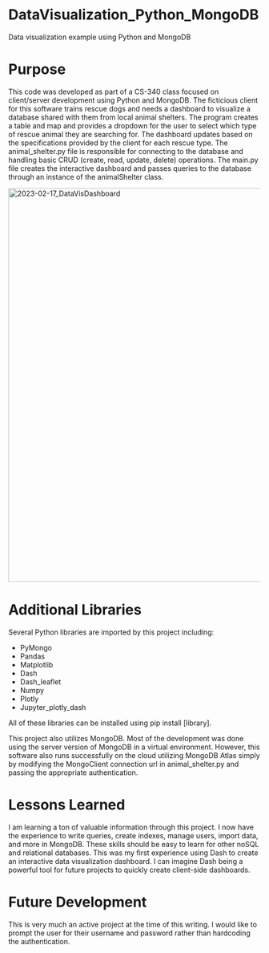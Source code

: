 # DataVisualization_Python_MongoDB
Data visualization example using Python and MongoDB

# Purpose
This code was developed as part of a CS-340 class focused on client/server development using Python and MongoDB.  The ficticious client for this software trains rescue dogs and needs a dashboard to visualize a database shared with them from local animal shelters.  The program creates a table and map and provides a dropdown for the user to select which type of rescue animal they are searching for.  The dashboard updates based on the specifications provided by the client for each rescue type.  The animal_shelter.py file is responsible for connecting to the database and handling basic CRUD (create, read, update, delete) operations.  The main.py file creates the interactive dashboard and passes queries to the database through an instance of the animalShelter class.

<img width="785" alt="2023-02-17_DataVisDashboard" src="https://user-images.githubusercontent.com/31283921/219765024-d0274e0a-4297-4668-a548-22a9a60faa51.png">

# Additional Libraries
Several Python libraries are imported by this project including:
  - PyMongo
  - Pandas
  - Matplotlib
  - Dash
  - Dash_leaflet
  - Numpy
  - Plotly
  - Jupyter_plotly_dash
  
All of these libraries can be installed using pip install [library].

This project also utilizes MongoDB.  Most of the development was done using the server version of MongoDB in a virtual environment.  However, this software also runs successfully on the cloud utilizing MongoDB Atlas simply by modifying the MongoClient connection url in animal_shelter.py and passing the appropriate authentication.

# Lessons Learned
I am learning a ton of valuable information through this project.  I now have the experience to write queries, create indexes, manage users, import data, and more in MongoDB.  These skills should be easy to learn for other noSQL and relational databases.  This was my first experience using Dash to create an interactive data visualization dashboard.  I can imagine Dash being a powerful tool for future projects to quickly create client-side dashboards.

# Future Development
This is very much an active project at the time of this writing.  I would like to prompt the user for their username and password rather than hardcoding the authentication. 

